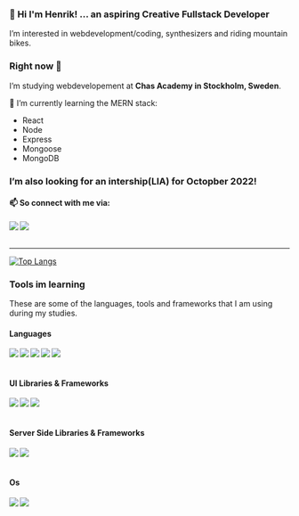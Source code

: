 ### 👋 Hi I'm Henrik! ... an aspiring Creative Fullstack Developer

<p>I’m interested in webdevelopment/coding, synthesizers and riding mountain bikes.</p>

<h3>Right now 👀</h3>
<p>I’m studying webdevelopement at <b>Chas Academy in Stockholm, Sweden</b>. 

🌱 I’m currently learning the MERN stack: 
- React
- Node
- Express
- Mongoose
- MongoDB

<h3>I’m also looking for an intership(LIA) for Octopber 2022!</h3>

#### 📫 So connect with me via:

<a href="https://www.linkedin.com/in/henrik-berglund-77109614/"><img align="left" src="https://img.shields.io/badge/LinkedIn-0A66C2?&style=for-the-badge&logo=LinkedIn&logoColor=white" /></a>
<a href="mailto:henrik.berglund@hotmail.com"><img align="left" src="https://img.shields.io/badge/Email-EA4335?&style=for-the-badge&logo=Gmail&logoColor=white" /></a>

<br/><br/>

---

[![Top Langs](https://github-readme-stats.vercel.app/api/top-langs/?username=Hekski&layout=compact)](https://github.com/anuraghazra/github-readme-stats)

### Tools im learning

<p>These are some of the languages, tools and frameworks that I am using during my studies.</p>

<h4>Languages</h4>
<p>
  <img align="left" src="https://img.shields.io/badge/Html-1c1c1c?&style=flat-square&logo=Html5" />
  <img align="left" src="https://img.shields.io/badge/Css-1c1c1c?&style=flat-square&logo=Css3" />
  <img align="left" src="https://img.shields.io/badge/JavaScript-1c1c1c?&style=flat-square&logo=JavaScript" />
  <img align="left" src="https://img.shields.io/badge/TypeScript-1c1c1c?&style=flat-square&logo=TypeScript" />
  <img align="left" src="https://img.shields.io/badge/PHP-1c1c1c?&style=flat-square&logo=PHP" />
</p>
  
<br/><br/>

<h4>UI Libraries & Frameworks</h4>
<p>
  <img align="left" src="https://img.shields.io/badge/React-1c1c1c?&style=flat-square&logo=React" />
  <img align="left" src="https://img.shields.io/badge/Angular-1c1c1c?&style=flat-square&logo=Angular" />
  <!---
  <img align="left" src="https://img.shields.io/badge/Next-1c1c1c?&style=flat-square&logo=Next.js" />
  <img align="left" src="https://img.shields.io/badge/Gatsby-1c1c1c?&style=flat-square&logo=Gatsby" />
  --->
  <img align="left" src="https://img.shields.io/badge/Laravel-1c1c1c?&style=flat-square&logo=Laravel" />
</p>
  
<br/><br/>

<h4>Server Side Libraries & Frameworks</h4>
<p>
  <img align="left" src="https://img.shields.io/badge/Laravel-1c1c1c?&style=flat-square&logo=Laravel" />
  <img align="left" src="https://img.shields.io/badge/Node-1c1c1c?&style=flat-square&logo=Node.js" />
</p>

<br/><br/>

<h4>Os</h4>
<p>
  <img align="left" src="https://img.shields.io/badge/MacOs-000000?&style=for-the-badge&logo=Apple&logoColor=white" />
  <img align="left" src="https://img.shields.io/badge/Windows-00979D?&style=for-the-badge&logo=Windows&logoColor=white" />
</p>



<br/><br/>

<!---
Hekski/Hekski is a ✨ special ✨ repository because its `README.md` (this file) appears on your GitHub profile.
You can click the Preview link to take a look at your changes.
--->
